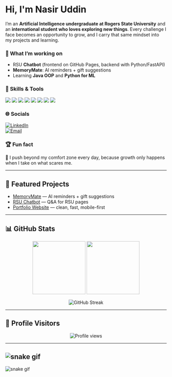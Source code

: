 

# Hi, I'm Nasir Uddin

I’m an **Artificial Intelligence undergraduate at Rogers State University** and an **international student who loves exploring new things**. Every challenge I face becomes an opportunity to grow, and I carry that same mindset into my projects and learning.

### 🔭 What I’m working on
- RSU **Chatbot** (frontend on GitHub Pages, backend with Python/FastAPI)  
- **MemoryMate**: AI reminders + gift suggestions  
- Learning **Java OOP** and **Python for ML**  

### 🧠 Skills & Tools
<p>
  <img src="https://img.shields.io/badge/Python-3776AB?logo=python&logoColor=white" />
  <img src="https://img.shields.io/badge/Java-007396?logo=java&logoColor=white" />
  <img src="https://img.shields.io/badge/HTML5-E34F26?logo=html5&logoColor=white" />
  <img src="https://img.shields.io/badge/CSS3-1572B6?logo=css3&logoColor=white" />
  <img src="https://img.shields.io/badge/JavaScript-F7DF1E?logo=javascript&logoColor=black" />
  <img src="https://img.shields.io/badge/Git-F05032?logo=git&logoColor=white" />
  <img src="https://img.shields.io/badge/GitHub-181717?logo=github&logoColor=white" />
  <img src="https://img.shields.io/badge/Figma-F24E1E?logo=figma&logoColor=white" />
</p>

### 🌐 Socials
[![LinkedIn](https://img.shields.io/badge/LinkedIn-0A66C2?logo=linkedin&logoColor=white)](https://www.linkedin.com/in/nasir-uddin-364b01279?utm_source=share&utm_campaign=share_via&utm_content=profile&utm_medium=ios_app)  
[![Email](https://img.shields.io/badge/Email-iamnasir76%40gmail.com-D14836?logo=gmail&logoColor=white)](mailto:iamnasir76@gmail.com)

### 🏆 Fun fact
🚀 I push beyond my comfort zone every day, because growth only happens when I take on what scares me.

---

## 📌 Featured Projects
- [MemoryMate](https://github.com/nasirvisione/memorymate) — AI reminders + gift suggestions  
- [RSU Chatbot](https://github.com/nasirvisione/rsu-chatbot) — Q&A for RSU pages  
- [Portfolio Website](https://github.com/nasirvisione/portfolio) — clean, fast, mobile-first  

---

## 📊 GitHub Stats

<p align="center">
  <img src="https://github-readme-stats.vercel.app/api?username=nasirvisione&show_icons=true&theme=radical&count_private=true&include_all_commits=true&cache_seconds=1800&token=${{ secrets.PAT_1 }}" height="165"/>
  <img src="https://github-readme-stats.vercel.app/api/top-langs/?username=nasirvisione&layout=compact&theme=radical&token=${{ secrets.PAT_1 }}" height="165"/>
</p>

<p align="center">
  <img src="https://streak-stats.demolab.com?user=nasirvisione&theme=radical" alt="GitHub Streak"/>
</p>

---

## 👀 Profile Visitors
<p align="center">
  <img src="https://komarev.com/ghpvc/?username=nasirvisione&label=Profile%20Views&color=blueviolet&style=for-the-badge" alt="Profile views"/>
</p>

---

![snake gif](https://github.com/nasirvisione/snk/blob/output/github-contribution-grid-snake.svg)
---

![snake gif](https://raw.githubusercontent.com/nasirvisione/snk/output/github-contribution-grid-snake.svg)
